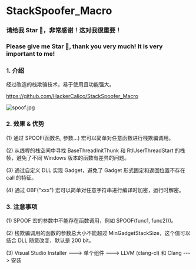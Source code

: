 # StackSpoofer_Macro

### 请给我 Star 🌟，非常感谢！这对我很重要！

### Please give me Star 🌟, thank you very much! It is very important to me!

### 1. 介绍

经过改造的栈欺骗技术，易于使用且功能强大。

https://github.com/HackerCalico/StackSpoofer_Macro

![spoof.jpg](https://raw.githubusercontent.com/HackerCalico/StackSpoofer_Macro/refs/heads/main/spoof.png)

### 2. 效果 & 优势

(1) 通过 SPOOF(函数名, 参数...) 宏可以简单对任意函数进行栈欺骗调用。

(2) 从线程的栈空间中寻找 BaseThreadInitThunk 和 RtlUserThreadStart 的栈帧，避免了不同 Windows 版本的函数有差异的问题。

(3) 通过自定义 DLL 实现 Gadget，避免了 Gadget 形式固定和返回位置不存在 call 的特征。

(4) 通过 OBF("xxx") 宏可以简单对任意字符串进行编译时加密，运行时解密。

### 3. 注意事项

(1) SPOOF 宏的参数中不能存在函数调用，例如 SPOOF(func1, func2())。

(2) 栈欺骗调用的函数的参数总大小不能超过 MinGadgetStackSize，这个值可以结合 DLL 随意改变，默认是 200 bit。

(3) Visual Studio Installer ---> 单个组件 ---> LLVM (clang-cl) 和 Clang ---> 安装